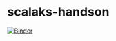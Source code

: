 # scalaks-handson

[![Binder](https://mybinder.org/badge.svg)](https://mybinder.org/v2/gh/hamazy/scalaks-handson/master?filepath=handson.ipynb)
